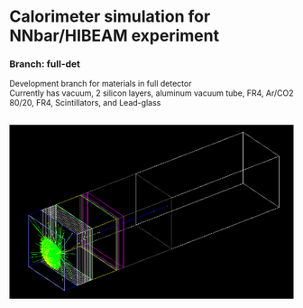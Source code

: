 # Calorimeter simulation for NNbar/HIBEAM experiment




<h3>Branch: full-det</h3>
Development branch for materials in full detector <br>
Currently has vacuum, 2 silicon layers, aluminum vacuum tube, FR4, Ar/CO2 80/20, FR4, Scintillators, and Lead-glass <br><br>

![detector slice image](https://github.com/kdunne/nnbar-calo-sim/blob/full-det/img/full-detector.png?raw=true)
